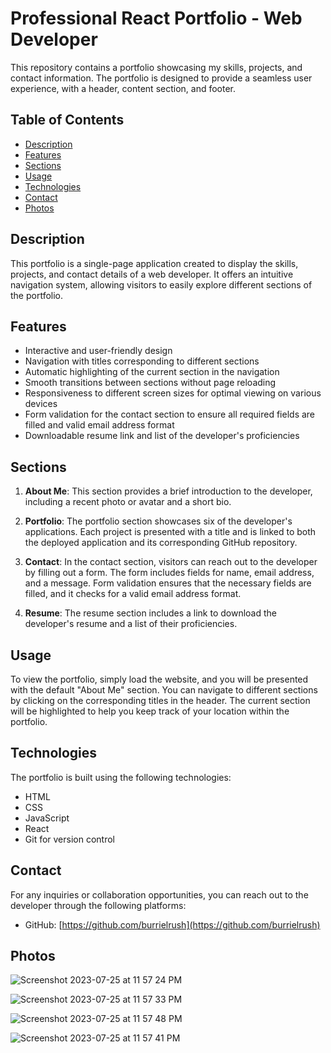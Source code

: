 # Professional React Portfolio - Web Developer

This repository contains a portfolio showcasing my skills, projects, and contact information. The portfolio is designed to provide a seamless user experience, with a header, content section, and footer.

## Table of Contents

- [Description](#description)
- [Features](#features)
- [Sections](#sections)
- [Usage](#usage)
- [Technologies](#technologies)
- [Contact](#contact)
- [Photos](#photos)

## Description

This portfolio is a single-page application created to display the skills, projects, and contact details of a web developer. It offers an intuitive navigation system, allowing visitors to easily explore different sections of the portfolio.

## Features

- Interactive and user-friendly design
- Navigation with titles corresponding to different sections
- Automatic highlighting of the current section in the navigation
- Smooth transitions between sections without page reloading
- Responsiveness to different screen sizes for optimal viewing on various devices
- Form validation for the contact section to ensure all required fields are filled and valid email address format
- Downloadable resume link and list of the developer's proficiencies

## Sections

1. **About Me**: This section provides a brief introduction to the developer, including a recent photo or avatar and a short bio.

2. **Portfolio**: The portfolio section showcases six of the developer's applications. Each project is presented with a title and is linked to both the deployed application and its corresponding GitHub repository.

3. **Contact**: In the contact section, visitors can reach out to the developer by filling out a form. The form includes fields for name, email address, and a message. Form validation ensures that the necessary fields are filled, and it checks for a valid email address format.

4. **Resume**: The resume section includes a link to download the developer's resume and a list of their proficiencies.

## Usage

To view the portfolio, simply load the website, and you will be presented with the default "About Me" section. You can navigate to different sections by clicking on the corresponding titles in the header. The current section will be highlighted to help you keep track of your location within the portfolio.

## Technologies

The portfolio is built using the following technologies:

- HTML
- CSS
- JavaScript
- React
- Git for version control

## Contact

For any inquiries or collaboration opportunities, you can reach out to the developer through the following platforms:

- GitHub: [https://github.com/burrielrush](https://github.com/burrielrush)


## Photos
![Screenshot 2023-07-25 at 11 57 24 PM](https://github.com/burrielrush/reactPortfolio/assets/123046249/f7fae530-d7b8-4875-a105-45342e579857)

![Screenshot 2023-07-25 at 11 57 33 PM](https://github.com/burrielrush/reactPortfolio/assets/123046249/fda0e0cc-d20c-4881-9051-dc3cbdaf079b)

![Screenshot 2023-07-25 at 11 57 48 PM](https://github.com/burrielrush/reactPortfolio/assets/123046249/8ac2ac4c-c334-4c60-a577-bff33ba2fa7d)

![Screenshot 2023-07-25 at 11 57 41 PM](https://github.com/burrielrush/reactPortfolio/assets/123046249/d62d889b-3f87-47fe-9c37-563585f5b771)

